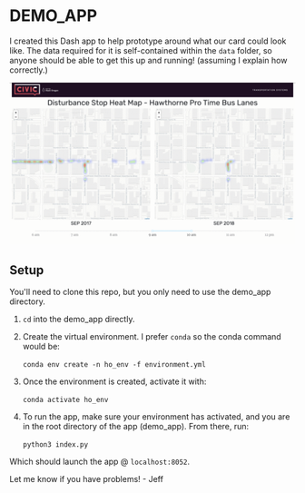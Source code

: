 # DEMO_APP
I created this Dash app to help prototype around what our card could look like. The data required for it is self-contained within the `data` folder, so anyone should be able to get this up and running! (assuming I explain how correctly.)

![Example Hawthorne Comparison](./assets/hawthorne_8-9_vs_9-10.gif)

## Setup
You'll need to clone this repo, but you only need to use the demo_app directory.
1. `cd` into the demo_app directly.
2. Create the virtual environment. I prefer `conda` so the conda command would be:

    `conda env create -n ho_env -f environment.yml`
    
3. Once the environment is created, activate it with:

    `conda activate ho_env`
4. To run the app, make sure your environment has activated, and you are in the root directory of the app (demo_app). From there, run:

    `python3 index.py`

Which should launch the app @ `localhost:8052`.

Let me know if you have problems! - Jeff
